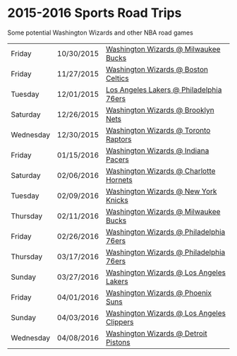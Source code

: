 # 2015-2016 Sports Road Trips
Some potential Washington Wizards and other NBA road games

<!-- <tr><td></td><td></td><td><a href = ''></a></td></tr> -->

<table>
<tr><td>Friday</td><td>10/30/2015</td><td><a href = 'https://seatgeek.com/wizards-at-bucks-tickets/10-30-2015-milwaukee-wisconsin-bmo-harris-bradley-center/nba/2759487/'>Washington Wizards @ Milwaukee Bucks</a></td></tr>
<tr><td>Friday</td><td>11/27/2015</td><td><a href = 'https://seatgeek.com/wizards-at-celtics-tickets/11-27-2015-boston-massachusetts-td-garden/nba/2759719/'>Washington Wizards @ Boston Celtics</a></td></tr>
<tr><td>Tuesday</td><td>12/01/2015</td><td><a href = 'https://seatgeek.com/lakers-at-76ers-tickets/12-1-2015-philadelphia-pennsylvania-wells-fargo-center/nba/2759585/'>Los Angeles Lakers @ Philadelphia 76ers</a></td></tr>
<tr><td>Saturday</td><td>12/26/2015</td><td><a href = 'https://seatgeek.com/wizards-at-nets-tickets/12-26-2015-brooklyn-new-york-barclays-center/nba/2759500/'>Washington Wizards @ Brooklyn Nets</a></td></tr>
<tr><td>Wednesday</td><td>12/30/2015</td><td><a href = 'https://seatgeek.com/wizards-at-raptors-tickets/12-30-2015-toronto-canada-air-canada-centre/nba/2759497/'>Washington Wizards @ Toronto Raptors</a></td></tr>
<tr><td>Friday</td><td>01/15/2016</td><td><a href = 'https://seatgeek.com/wizards-at-pacers-tickets/1-15-2016-indianapolis-indiana-bankers-life-fieldhouse/nba/2759490/'>Washington Wizards @ Indiana Pacers</a></td></tr>
<tr><td>Saturday</td><td>02/06/2016</td><td><a href = 'https://seatgeek.com/wizards-at-hornets-tickets/2-6-2016-charlotte-north-carolina-time-warner-cable-arena/nba/2759891/'>Washington Wizards @ Charlotte Hornets</a></td></tr>
<tr><td>Tuesday</td><td>02/09/2016</td><td><a href = 'https://seatgeek.com/wizards-at-knicks-tickets/2-9-2016-new-york-new-york-madison-square-garden/nba/2759777/'>Washington Wizards @ New York Knicks</a></td></tr>
<tr><td>Thursday</td><td>02/11/2016</td><td><a href = 'https://seatgeek.com/wizards-at-bucks-tickets/2-11-2016-milwaukee-wisconsin-bmo-harris-bradley-center/nba/2759491/'>Washington Wizards @ Milwaukee Bucks</a></td></tr>
<tr><td>Friday</td><td>02/26/2016</td><td><a href = 'https://seatgeek.com/wizards-at-76ers-tickets/2-26-2016-philadelphia-pennsylvania-wells-fargo-center/nba/2759598/'>Washington Wizards @ Philadelphia 76ers</a></td></tr>
<tr><td>Thursday</td><td>03/17/2016</td><td><a href = 'https://seatgeek.com/wizards-at-76ers-tickets/3-17-2016-philadelphia-pennsylvania-wells-fargo-center/nba/2759600/'>Washington Wizards @ Philadelphia 76ers</a></td></tr>
<tr><td>Sunday</td><td>03/27/2016</td><td><a href = 'https://seatgeek.com/wizards-at-lakers-tickets/3-27-2016-los-angeles-california-staples-center/nba/2759455/'>Washington Wizards @ Los Angeles Lakers</a></td></tr>
<tr><td>Friday</td><td>04/01/2016</td><td><a href = 'https://seatgeek.com/wizards-at-suns-tickets/4-1-2016-phoenix-arizona-talking-stick-resort-arena/nba/2759453/'>Washington Wizards @ Phoenix Suns</a></td></tr>
<tr><td>Sunday</td><td>04/03/2016</td><td><a href = 'https://seatgeek.com/wizards-at-clippers-tickets/4-3-2016-los-angeles-california-staples-center/nba/2759451/'>Washington Wizards @ Los Angeles Clippers</a></td></tr>
<tr><td>Wednesday</td><td>04/08/2016</td><td><a href = 'https://seatgeek.com/wizards-at-pistons-tickets/4-8-2016-auburn-hills-michigan-the-palace-of-auburn-hills/nba/2759503/'>Washington Wizards @ Detroit Pistons</a></td></tr>
</table>
